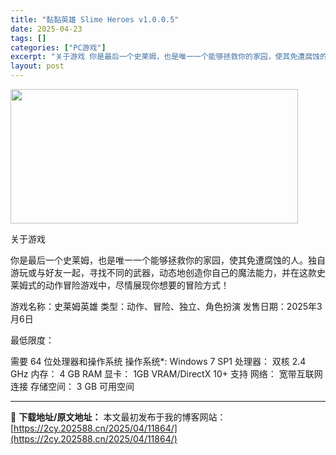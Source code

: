 ```yaml
---
title: "黏黏英雄 Slime Heroes v1.0.0.5"
date: 2025-04-23
tags: []
categories: ["PC游戏"]
excerpt: "关于游戏 你是最后一个史莱姆，也是唯一一个能够拯救你的家园，使其免遭腐蚀的人。独自游玩或与好友一起，寻找不同的武器，动态地创造你自己的魔法能力，并在这款史莱姆式的动作冒险游戏中，尽情展现你想要的冒险方式！ 游戏名称：史莱姆英雄 类型：动作、冒险、独立、角色扮演 发售日期：2025年3月6日 最低限度&hellip;"
layout: post
---
```


<img class="aligncenter size-full wp-image-11851" src="https://2cy.202588.cn/wp-content/uploads/2025/04/2025042309534887.webp" alt="" width="460" height="215" />

关于游戏

你是最后一个史莱姆，也是唯一一个能够拯救你的家园，使其免遭腐蚀的人。独自游玩或与好友一起，寻找不同的武器，动态地创造你自己的魔法能力，并在这款史莱姆式的动作冒险游戏中，尽情展现你想要的冒险方式！

游戏名称：史莱姆英雄
类型：动作、冒险、独立、角色扮演
发售日期：2025年3月6日

最低限度：

需要 64 位处理器和操作系统
操作系统*: Windows 7 SP1
处理器： 双核 2.4 GHz
内存： 4 GB RAM
显卡： 1GB VRAM/DirectX 10+ 支持
网络： 宽带互联网连接
存储空间： 3 GB 可用空间

---
📖 **下载地址/原文地址：** 本文最初发布于我的博客网站：[https://2cy.202588.cn/2025/04/11864/](https://2cy.202588.cn/2025/04/11864/)
